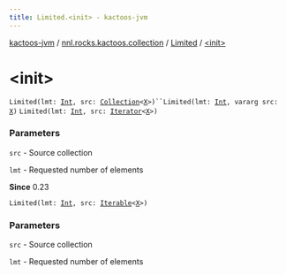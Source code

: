 ```yaml
---
title: Limited.<init> - kactoos-jvm
---
```


[kactoos-jvm](../../index.html) / [nnl.rocks.kactoos.collection](../index.html) / [Limited](index.html) / [&lt;init&gt;](./-init-.html)

# &lt;init&gt;

`Limited(lmt: `[`Int`](https://kotlinlang.org/api/latest/jvm/stdlib/kotlin/-int/index.html)`, src: `[`Collection`](https://kotlinlang.org/api/latest/jvm/stdlib/kotlin.collections/-collection/index.html)`<`[`X`](index.html#X)`>)``Limited(lmt: `[`Int`](https://kotlinlang.org/api/latest/jvm/stdlib/kotlin/-int/index.html)`, vararg src: `[`X`](index.html#X)`)`
`Limited(lmt: `[`Int`](https://kotlinlang.org/api/latest/jvm/stdlib/kotlin/-int/index.html)`, src: `[`Iterator`](https://kotlinlang.org/api/latest/jvm/stdlib/kotlin.collections/-iterator/index.html)`<`[`X`](index.html#X)`>)`

### Parameters

`src` - Source collection

`lmt` - Requested number of elements

**Since**
0.23

`Limited(lmt: `[`Int`](https://kotlinlang.org/api/latest/jvm/stdlib/kotlin/-int/index.html)`, src: `[`Iterable`](https://kotlinlang.org/api/latest/jvm/stdlib/kotlin.collections/-iterable/index.html)`<`[`X`](index.html#X)`>)`

### Parameters

`src` - Source collection

`lmt` - Requested number of elements